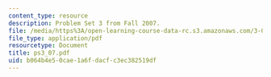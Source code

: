 ```yaml
---
content_type: resource
description: Problem Set 3 from Fall 2007.
file: /media/https%3A/open-learning-course-data-rc.s3.amazonaws.com/3-032-mechanical-behavior-of-materials-fall-2007/b064b4e50cae1a6fdacfc3ec382519df_ps3_07.pdf
file_type: application/pdf
resourcetype: Document
title: ps3_07.pdf
uid: b064b4e5-0cae-1a6f-dacf-c3ec382519df
---
```

